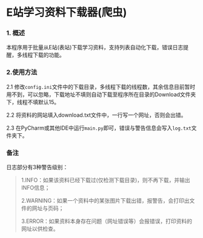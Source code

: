 # E站学习资料下载器(爬虫)

### 1. 概述
本程序用于批量从E站(表站)下载学习资料，支持列表自动化下载，错误日志提醒，多线程下载的功能。

### 2.使用方法
2.1 修改`config.ini`文件中的下载目录，多线程下载的线程数，其余信息目前暂时用不到，可以忽略，下载地址不填则自动下载至程序所在目录的Download文件夹下，线程不填默认15。

2.2 将资料的网站填入download.txt文件中，一行写一个网址，否则会出错。

2.3 在PyCharm或其他IDE中运行`main.py`即可，错误与警告信息会写入`log.txt`文件夹下。

### 备注
日志部分有3种警告级别：
>1.INFO：如果该资料已经下载过(仅检测下载目录)，则不再下载，并输出INFO信息；
>
>2.WARNING：如果一个资料中的某张图片下载出错，报警告，会打印出文件的网址与页码；
>
>3.ERROR：如果资料本身存在问题（网址错误等）会报错误，打印资料的网址以供检查。
